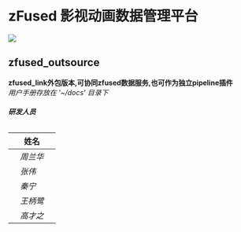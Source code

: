 # zFused 影视动画数据管理平台
![](https://github.com/zhoulh0322/zfused_outsource/blob/master/zfused_maya/resources/icons/z_title.png)

## zfused_outsource
**zfused_link外包版本,可协同zfused数据服务,也可作为独立pipeline插件**   
*用户手册存放在 '~/docs' 目录下*

###### **研发人员**

||姓名||
|----|----|----|
||*周兰华*||
||*张伟*||
||*秦宁*||
||*王柄鹭*||
||*高才之*|||
